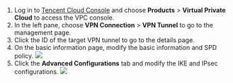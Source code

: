 1. Log in to [Tencent Cloud Console](https://console.cloud.tencent.com/) and choose **Products** > **Virtual Private Cloud** to access the VPC console.
2. In the left pane, choose **VPN Connection** > **VPN Tunnel** to go to the management page.
3. Click the ID of the target VPN tunnel to go to the details page.
4. On the basic information page, modify the basic information and SPD policy.
 ![](https://main.qcloudimg.com/raw/7f38ab6765d92d922ee734e5a5ce2cbd.png)
5. Click the **Advanced Configurations** tab and modify the IKE and IPsec configurations.
 ![](https://main.qcloudimg.com/raw/5d4f78fa9d7786106da13680dba7acc2.png)




